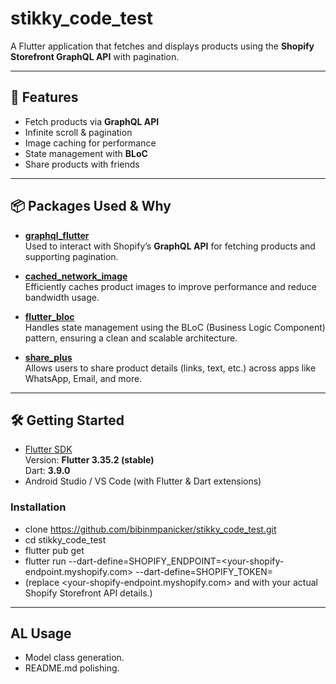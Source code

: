 # stikky_code_test

A Flutter application that fetches and displays products using the **Shopify Storefront GraphQL
API** with pagination.

---

## 📱 Features

- Fetch products via **GraphQL API**
- Infinite scroll & pagination
- Image caching for performance
- State management with **BLoC**
- Share products with friends

---

## 📦 Packages Used & Why

- **[graphql_flutter](https://pub.dev/packages/graphql_flutter)**  
  Used to interact with Shopify’s **GraphQL API** for fetching products and supporting pagination.

- **[cached_network_image](https://pub.dev/packages/cached_network_image)**  
  Efficiently caches product images to improve performance and reduce bandwidth usage.

- **[flutter_bloc](https://pub.dev/packages/flutter_bloc)**  
  Handles state management using the BLoC (Business Logic Component) pattern, ensuring a clean and
  scalable architecture.

- **[share_plus](https://pub.dev/packages/share_plus)**  
  Allows users to share product details (links, text, etc.) across apps like WhatsApp, Email, and
  more.

---

## 🛠️ Getting Started

- [Flutter SDK](https://docs.flutter.dev/get-started/install)  
  Version: **Flutter 3.35.2 (stable)**  
  Dart: **3.9.0**
- Android Studio / VS Code (with Flutter & Dart extensions)

### Installation

- clone https://github.com/bibinmpanicker/stikky_code_test.git
- cd stikky_code_test
- flutter pub get
- flutter run --dart-define=SHOPIFY_ENDPOINT=<your-shopify-endpoint.myshopify.com>
  --dart-define=SHOPIFY_TOKEN=<your-access-token>
- (replace <your-shopify-endpoint.myshopify.com> and <your-access-token> with your actual Shopify
  Storefront API details.)

---

## AL Usage

- Model class generation.
- README.md polishing.
